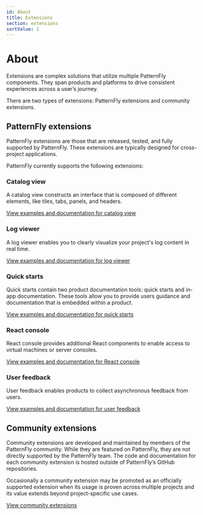 ```yaml
---
id: About
title: Extensions
section: extensions
sortValue: 1
---
```


# About 

Extensions are complex solutions that utilize multiple PatternFly components. They span products and platforms to drive consistent experiences across a user’s journey. 

There are two types of extensions: PatternFly extensions and community extensions.

## PatternFly extensions

PatternFly extensions are those that are released, tested, and fully supported by PatternFly. These extensions are typically designed for cross-project applications. 

PatternFly currently supports the following extensions:

### Catalog view 

A catalog view constructs an interface that is composed of different elements, like tiles, tabs, panels, and headers.

[View examples and documentation for catalog view](extensions/catalog-view/catalog-item-header)

### Log viewer 

A log viewer enables you to clearly visualize your project's log content in real time. 

[View examples and documentation for log viewer](/extensions/log-viewer)

### Quick starts

Quick starts contain two product documentation tools: quick starts and in-app documentation. These tools allow you to provide users guidance and documentation that is embedded within a product.

[View examples and documentation for quick starts](/extensions/quick-starts)

### React console

React console provides additional React components to enable access to virtual machines or server consoles.

[View examples and documentation for React console](/extensions/react-console)

### User feedback

User feedback enables products to collect asynchronous feedback from users.  

[View examples and documentation for user feedback](/extensions/user-feedback)

## Community extensions

Community extensions are developed and maintained by members of the PatternFly community. While they are featured on PatternFly, they are not directly supported by the PatternFly team. The code and documentation for each community extension is hosted outside of PatternFly’s GitHub repositories. 

Occasionally a community extension may be promoted as an officially supported extension when its usage is proven across multiple projects and its value extends beyond project-specific use cases.

[View community extensions](/extensions/community-extensions)
